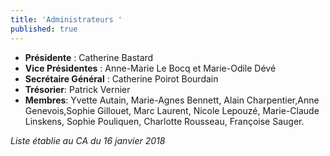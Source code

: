 ```yaml
---
title: 'Administrateurs '
published: true
---
```


 - **Présidente** : Catherine Bastard
 - **Vice Présidentes** : Anne-Marie Le Bocq et Marie-Odile Dévé
 - **Secrétaire Général** : Catherine Poirot Bourdain
 - **Trésorier**: Patrick Vernier
 - **Membres**: Yvette Autain, Marie-Agnes Bennett, Alain Charpentier,Anne Genevois,Sophie Gillouet, Marc Laurent,  Nicole Lepouzé, Marie-Claude Linskens,  Sophie Pouliquen, Charlotte Rousseau,  Françoise Sauger.

_Liste établie au CA du 16 janvier 2018_
